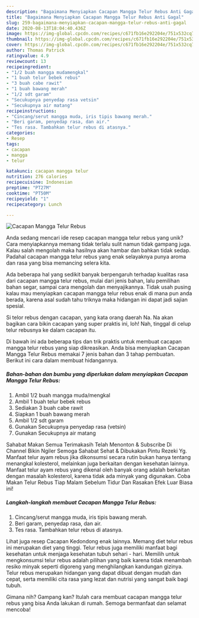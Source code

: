 ```yaml
---
description: "Bagaimana Menyiapkan Cacapan Mangga Telur Rebus Anti Gagal"
title: "Bagaimana Menyiapkan Cacapan Mangga Telur Rebus Anti Gagal"
slug: 259-bagaimana-menyiapkan-cacapan-mangga-telur-rebus-anti-gagal
date: 2020-08-13T18:04:40.436Z
image: https://img-global.cpcdn.com/recipes/c671fb16e292204e/751x532cq70/cacapan-mangga-telur-rebus-foto-resep-utama.jpg
thumbnail: https://img-global.cpcdn.com/recipes/c671fb16e292204e/751x532cq70/cacapan-mangga-telur-rebus-foto-resep-utama.jpg
cover: https://img-global.cpcdn.com/recipes/c671fb16e292204e/751x532cq70/cacapan-mangga-telur-rebus-foto-resep-utama.jpg
author: Thomas Patrick
ratingvalue: 4.9
reviewcount: 13
recipeingredient:
- "1/2 buah mangga mudamengkal"
- "1 buah telur bebek rebus"
- "3 buah cabe rawit"
- "1 buah bawang merah"
- "1/2 sdt garam"
- "Secukupnya penyedap rasa vetsin"
- "Secukupnya air matang"
recipeinstructions:
- "Cincang/serut mangga muda, iris tipis bawang merah."
- "Beri garam, penyedap rasa, dan air."
- "Tes rasa. Tambahkan telur rebus di atasnya."
categories:
- Resep
tags:
- cacapan
- mangga
- telur

katakunci: cacapan mangga telur 
nutrition: 276 calories
recipecuisine: Indonesian
preptime: "PT27M"
cooktime: "PT50M"
recipeyield: "1"
recipecategory: Lunch

---
```



![Cacapan Mangga Telur Rebus](https://img-global.cpcdn.com/recipes/c671fb16e292204e/751x532cq70/cacapan-mangga-telur-rebus-foto-resep-utama.jpg)

Anda sedang mencari ide resep cacapan mangga telur rebus yang unik? Cara menyiapkannya memang tidak terlalu sulit namun tidak gampang juga. Kalau salah mengolah maka hasilnya akan hambar dan bahkan tidak sedap. Padahal cacapan mangga telur rebus yang enak selayaknya punya aroma dan rasa yang bisa memancing selera kita.

Ada beberapa hal yang sedikit banyak berpengaruh terhadap kualitas rasa dari cacapan mangga telur rebus, mulai dari jenis bahan, lalu pemilihan bahan segar, sampai cara mengolah dan menyajikannya. Tidak usah pusing kalau mau menyiapkan cacapan mangga telur rebus enak di mana pun anda berada, karena asal sudah tahu triknya maka hidangan ini dapat jadi sajian spesial.

Si telor rebus dengan cacapan, yang kata orang daerah Na. Na akan bagikan cara bikin cacapan yang super praktis ini, loh! Nah, tinggal di celup telur rebusnya ke dalam cacapan itu.


Di bawah ini ada beberapa tips dan trik praktis untuk membuat cacapan mangga telur rebus yang siap dikreasikan. Anda bisa menyiapkan Cacapan Mangga Telur Rebus memakai 7 jenis bahan dan 3 tahap pembuatan. Berikut ini cara dalam membuat hidangannya.

<!--inarticleads1-->

##### Bahan-bahan dan bumbu yang diperlukan dalam menyiapkan Cacapan Mangga Telur Rebus:

1. Ambil 1/2 buah mangga muda/mengkal
1. Ambil 1 buah telur bebek rebus
1. Sediakan 3 buah cabe rawit
1. Siapkan 1 buah bawang merah
1. Ambil 1/2 sdt garam
1. Gunakan Secukupnya penyedap rasa (vetsin)
1. Gunakan Secukupnya air matang


Sahabat Makan Semua Terimakasih Telah Menonton &amp; Subscribe Di Channel Bikin Ngiler Semoga Sahabat Sehat &amp; Dibukakan Pintu Rezeki Yg. Manfaat telur ayam rebus jika dikonsumsi secara rutin bukan hanya tentang menangkal kolesterol, melainkan juga berkaitan dengan kesehatan lainnya. Manfaat telur ayam rebus yang dikenal oleh banyak orang adalah berkaitan dengan masalah kolesterol, karena tidak ada minyak yang digunakan. Coba Makan Telur Rebus Tiap Malam Sebelum Tidur Dan Rasakan Efek Luar Biasa ini! 

<!--inarticleads2-->

##### Langkah-langkah membuat Cacapan Mangga Telur Rebus:

1. Cincang/serut mangga muda, iris tipis bawang merah.
1. Beri garam, penyedap rasa, dan air.
1. Tes rasa. Tambahkan telur rebus di atasnya.


Lihat juga resep Cacapan Kedondong enak lainnya. Memang diet telur rebus ini merupakan diet yang tinggi. Telur rebus juga memiliki manfaat bagi kesehatan untuk menjaga kesehatan tubuh sehari - hari. Memilih untuk mengkonsumsi telur rebus adalah pilihan yang baik karena tidak menambah resiko minyak seperti digoreng yang menghilangkan kandungan gizinya. Telur rebus merupakan hidangan yang dapat dibuat dengan mudah dan cepat, serta memiliki cita rasa yang lezat dan nutrisi yang sangat baik bagi tubuh. 

Gimana nih? Gampang kan? Itulah cara membuat cacapan mangga telur rebus yang bisa Anda lakukan di rumah. Semoga bermanfaat dan selamat mencoba!
